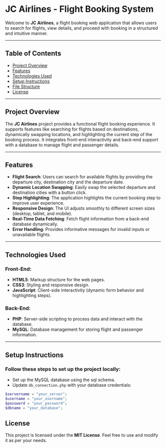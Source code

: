 # JC Airlines - Flight Booking System

Welcome to **JC Airlines**, a flight booking web application that allows users to search for flights, view details, and proceed with booking in a structured and intuitive manner.

---

## Table of Contents

- [Project Overview](#project-overview)
- [Features](#features)
- [Technologies Used](#technologies-used)
- [Setup Instructions](#setup-instructions)
- [File Structure](#file-structure)
- [License](#license)

---

## Project Overview

The **JC Airlines** project provides a functional flight booking experience. It supports features like searching for flights based on destinations, dynamically swapping locations, and highlighting the current step of the booking process. It integrates front-end interactivity and back-end support with a database to manage flight and passenger details.

---

## Features

- **Flight Search**: Users can search for available flights by providing the departure city,  destination city and the departure date.  
- **Dynamic Location Swapping**: Easily swap the selected departure and destination cities with a button click.  
- **Step Highlighting**: The application highlights the current booking step to improve user experience.  
- **Responsive Design**: The UI adjusts smoothly to different screen sizes (desktop, tablet, and mobile).  
- **Real-Time Data Fetching**: Fetch flight information from a back-end database dynamically.  
- **Error Handling**: Provides informative messages for invalid inputs or unavailable flights.  

---

## Technologies Used

### Front-End:
- **HTML5**: Markup structure for the web pages.  
- **CSS3**: Styling and responsive design.  
- **JavaScript**: Client-side interactivity (dynamic form behavior and highlighting steps).  

### Back-End:
- **PHP**: Server-side scripting to process data and interact with the database.  
- **MySQL**: Database management for storing flight and passenger information.  

---

## Setup Instructions

### Follow these steps to set up the project locally:

- Set up the MySQL database using the sql schema.  
- Update `db_connection.php` with your database credentials:

```php
$servername = "your_server";
$username = "your_username";
$password = "your_password";
$dbname = "your_database";
```

## License
This project is licensed under the **MIT License**. Feel free to use and modify it as per your needs.

